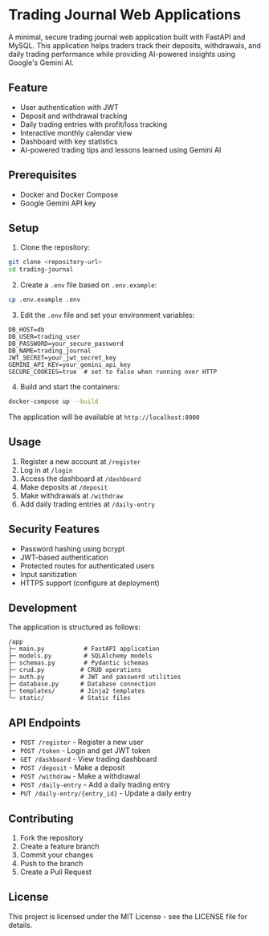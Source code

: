 # Trading Journal Web Applications

A minimal, secure trading journal web application built with FastAPI and MySQL. This application helps traders track their deposits, withdrawals, and daily trading performance while providing AI-powered insights using Google's Gemini AI.

## Feature

- User authentication with JWT
- Deposit and withdrawal tracking
- Daily trading entries with profit/loss tracking
- Interactive monthly calendar view
- Dashboard with key statistics
- AI-powered trading tips and lessons learned using Gemini AI

## Prerequisites

- Docker and Docker Compose
- Google Gemini API key

## Setup

1. Clone the repository:
```bash
git clone <repository-url>
cd trading-journal
```

2. Create a `.env` file based on `.env.example`:
```bash
cp .env.example .env
```

3. Edit the `.env` file and set your environment variables:
```
DB_HOST=db
DB_USER=trading_user
DB_PASSWORD=your_secure_password
DB_NAME=trading_journal
JWT_SECRET=your_jwt_secret_key
GEMINI_API_KEY=your_gemini_api_key
SECURE_COOKIES=true  # set to false when running over HTTP
```

4. Build and start the containers:
```bash
docker-compose up --build
```

The application will be available at `http://localhost:8000`

## Usage

1. Register a new account at `/register`
2. Log in at `/login`
3. Access the dashboard at `/dashboard`
4. Make deposits at `/deposit`
5. Make withdrawals at `/withdraw`
6. Add daily trading entries at `/daily-entry`

## Security Features

- Password hashing using bcrypt
- JWT-based authentication
- Protected routes for authenticated users
- Input sanitization
- HTTPS support (configure at deployment)

## Development

The application is structured as follows:

```
/app
├─ main.py           # FastAPI application
├─ models.py         # SQLAlchemy models
├─ schemas.py        # Pydantic schemas
├─ crud.py          # CRUD operations
├─ auth.py          # JWT and password utilities
├─ database.py      # Database connection
├─ templates/       # Jinja2 templates
└─ static/          # Static files
```

## API Endpoints

- `POST /register` - Register a new user
- `POST /token` - Login and get JWT token
- `GET /dashboard` - View trading dashboard
- `POST /deposit` - Make a deposit
- `POST /withdraw` - Make a withdrawal
- `POST /daily-entry` - Add a daily trading entry
- `PUT /daily-entry/{entry_id}` - Update a daily entry

## Contributing

1. Fork the repository
2. Create a feature branch
3. Commit your changes
4. Push to the branch
5. Create a Pull Request

## License

This project is licensed under the MIT License - see the LICENSE file for details. 
